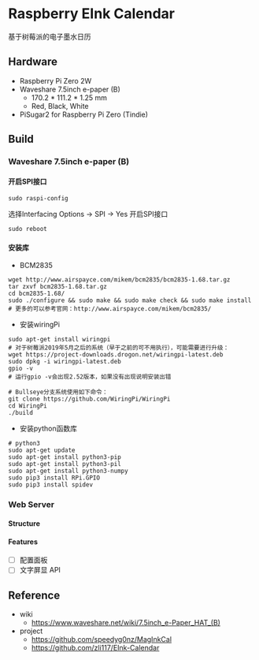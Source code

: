 # Raspberry EInk Calendar

基于树莓派的电子墨水日历

## Hardware

- Raspberry Pi Zero 2W
- Waveshare 7.5inch e-paper (B)
  - 170.2 * 111.2 * 1.25 mm
  - Red, Black, White
- PiSugar2 for Raspberry Pi Zero (Tindie)

## Build

### Waveshare 7.5inch e-paper (B)

#### 开启SPI接口

```
sudo raspi-config

```

选择Interfacing Options -> SPI -> Yes 开启SPI接口

```
sudo reboot
```

#### 安装库

- BCM2835

```
wget http://www.airspayce.com/mikem/bcm2835/bcm2835-1.68.tar.gz
tar zxvf bcm2835-1.68.tar.gz 
cd bcm2835-1.68/
sudo ./configure && sudo make && sudo make check && sudo make install
# 更多的可以参考官网：http://www.airspayce.com/mikem/bcm2835/
```

- 安装wiringPi

```
sudo apt-get install wiringpi
# 对于树莓派2019年5月之后的系统（早于之前的可不用执行），可能需要进行升级：
wget https://project-downloads.drogon.net/wiringpi-latest.deb
sudo dpkg -i wiringpi-latest.deb
gpio -v
# 运行gpio -v会出现2.52版本，如果没有出现说明安装出错
 
# Bullseye分支系统使用如下命令：
git clone https://github.com/WiringPi/WiringPi
cd WiringPi
./build
```

- 安装python函数库

```
# python3
sudo apt-get update
sudo apt-get install python3-pip
sudo apt-get install python3-pil
sudo apt-get install python3-numpy
sudo pip3 install RPi.GPIO
sudo pip3 install spidev
```

### Web Server

#### Structure

#### Features

- [ ] 配置面板
- [ ] 文字屏显 API

## Reference

- wiki
  - https://www.waveshare.net/wiki/7.5inch_e-Paper_HAT_(B)
- project
  - https://github.com/speedyg0nz/MagInkCal
  - https://github.com/zli117/EInk-Calendar
